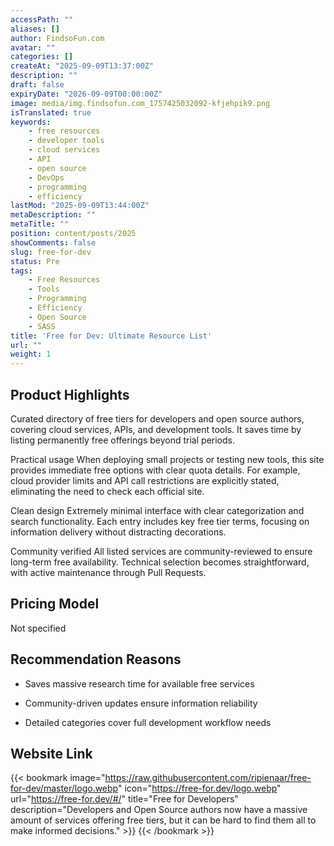 ```yaml
---
accessPath: ""
aliases: []
author: FindsoFun.com
avatar: ""
categories: []
createAt: "2025-09-09T13:37:00Z"
description: ""
draft: false
expiryDate: "2026-09-09T00:00:00Z"
image: media/img.findsofun.com_1757425032092-kfjehpik9.png
isTranslated: true
keywords:
    - free resources
    - developer tools
    - cloud services
    - API
    - open source
    - DevOps
    - programming
    - efficiency
lastMod: "2025-09-09T13:44:00Z"
metaDescription: ""
metaTitle: ""
position: content/posts/2025
showComments: false
slug: free-for-dev
status: Pre
tags:
    - Free Resources
    - Tools
    - Programming
    - Efficiency
    - Open Source
    - SASS
title: 'Free for Dev: Ultimate Resource List'
url: ""
weight: 1
---
```

## Product Highlights
Curated directory of free tiers for developers and open source authors, covering cloud services, APIs, and development tools. It saves time by listing permanently free offerings beyond trial periods.

Practical usage
When deploying small projects or testing new tools, this site provides immediate free options with clear quota details. For example, cloud provider limits and API call restrictions are explicitly stated, eliminating the need to check each official site.

Clean design
Extremely minimal interface with clear categorization and search functionality. Each entry includes key free tier terms, focusing on information delivery without distracting decorations.

Community verified
All listed services are community-reviewed to ensure long-term free availability. Technical selection becomes straightforward, with active maintenance through Pull Requests.

## Pricing Model
<!--more-->Not specified

## Recommendation Reasons
- Saves massive research time for available free services

- Community-driven updates ensure information reliability

- Detailed categories cover full development workflow needs

## Website Link
{{< bookmark image="https://raw.githubusercontent.com/ripienaar/free-for-dev/master/logo.webp" icon="https://free-for.dev/logo.webp" url="https://free-for.dev/#/" title="Free for Developers" description="Developers and Open Source authors now have a massive amount of services offering free tiers, but it can be hard to find them all to make informed decisions." >}}
{{< /bookmark >}}

